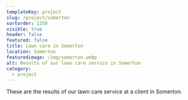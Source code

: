 ```yaml
---
templateKey: project
slug: /project/somerton
sortorder: 1250
visible: true
header: false
featured: false
title: Lawn care in Somerton
location: Somerton
featuredimage: /img/somerton.webp
alt: Results of our lawn care service in Somerton
category:
  - project
---
```


These are the results of our lawn care service at a client in Somerton.
